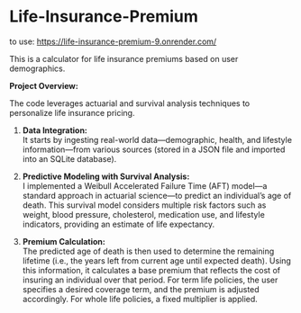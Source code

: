 # Life-Insurance-Premium

to use: https://life-insurance-premium-9.onrender.com/

This is a calculator for life insurance premiums based on user demographics.

**Project Overview:**

The code leverages actuarial and survival analysis techniques to personalize life insurance pricing.

1. **Data Integration:**  
   It starts by ingesting real-world data—demographic, health, and lifestyle information—from various sources (stored in a JSON file and imported into an SQLite database).

2. **Predictive Modeling with Survival Analysis:**  
   I implemented a Weibull Accelerated Failure Time (AFT) model—a standard approach in actuarial science—to predict an individual’s age of death. This survival model considers multiple risk factors such as weight, blood pressure, cholesterol, medication use, and lifestyle indicators, providing an estimate of life expectancy.

3. **Premium Calculation:**  
   The predicted age of death is then used to determine the remaining lifetime (i.e., the years left from current age until expected death). Using this information, it calculates a base premium that reflects the cost of insuring an individual over that period. For term life policies, the user specifies a desired coverage term, and the premium is adjusted accordingly. For whole life policies, a fixed multiplier is applied.
